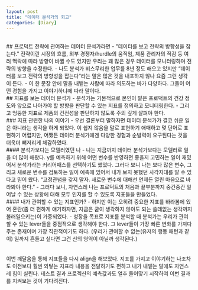 ```yaml
---
layout: post
title: "데이터 분석가의 회고"
categories: [Diary]
---
```

<br>
## 프로덕트 전략에 관여하는 데이터 분석가라면
- "데이터를 보고 전략의 방향성을 잡는다." 전략이란 시장의 흐름, 외부 경쟁자/hurdle의 움직임, 제품 관리자의 직감 등 여러 맥락에 따라 방향이 바뀔 수도 있지만 우리는 꽤 많은 경우 데이터를 모니터링하며 전략의 방향을 수정한다.
- 나도 분석가 비스무리한 업무를 8년 정도 해오고 있지만 “데이터를 보고 전략의 방향성을 잡는다”라는 말은 많은 것을 내포하지 않나 요즘 그런 생각이 든다.
- 이 한 문장 안에 말을 내뱉는 사람에 따라 의도하는 바가 다양하다. 그들이 어떤 경험을 가지고 이야기하냐에 따라 말이다.

<br>
## 지표를 보는 데이터 분석가
- 분석가는 기본적으로 본인이 맡은 프로덕트의 건강 정도와 앞으로 나아가야 할 방향을 판단할 수 있는 지표를 정의하고 모니터링한다.
- 그리고 엉뚱한 지표로 제품의 건전성을 판단하지 않도록 주의 깊게 살펴야 한다. 
<br>
### 지표 관련한 나의 이야기
- 우선 결론부터 말하자면 데이터 분석가가 결코 쉬운 일은 아니라는 생각을 하게 되었다. 이 쉽지 않음을 말로 표현하기 애매하고 몇 단어로 표현하기 어렵지만, 어쨌든 데이터 분석가에겐 다양한 경험과 순발력이 요구된다는 것을 더욱더 뼈저리게 체감하였다.
<br>
#### 분석가보다는 모델러였던 나
- 나는 지금까지 데이터 분석가보다는 모델러로 일을 더 많이 해왔다. y를 예측하기 위해 어떤 변수를 반영하면 좋을지 고민하는 일이 재밌어서 분석가라는 커리어패스를 선택하기도 했었다. 그러다 보니 나는 보다 많은 변수, 그리고 새로운 변수를 검토하는 일이 예측에 있어서 내가 보지 못했던 사각지대를 알 수 있다고 믿어 왔다. “고정관념을 갖지 말자. 새로운 변수에 대해선 언제든 열린 마음으로 바라봐야 한다.”
- 그러다 보니, 자연스레 나는 프로덕트의 처음과 끝부분까지 중간중간 일어날 수 있는 상황에 대해 모두 인지를 할 수 있도록 지표들을 만들었다.
<br>
#### 내가 관여할 수 있는 지표인가?
- 하지만 이는 오히려 중요한 지표를 바라봄에 있어 혼란(좀 더 편하게 얘기하자면, 지금은 굳이 생각하지 않아도 되는 쓸데없는 생각까지 불러일으키는)이 가중되었다.
- 성장을 목표로 지표를 분석할 때 분석가는 우리가 관여할 수 있는 lever들을 중점적으로 생각해야 한다. 그 lever들이 가장 빠른 변화를 가져다주는 존재이며 가장 직관적이기도 하다. (우리가 관여할 수 없는(유저의 행동 패턴과 같이) 일까지 흔들고 싶다면 그건 신의 영역이 아닐까 생각된다.)
<br>
<br>
<br>
이번 깨달음을 통해 지표들을 다시 align을 해보았다. 지표를 가지고 이야기하는 나조차도 이전보다 훨씬 와닿는 지표라 내용을 전달하기도 편하고 내가 내뱉는 말에도 자연스레 힘이 실린다. 테스트 결과 프로젝션의 예측값과도 얼추 들어맞기 시작하여 이번 결과를 지켜보는 것이 기다려진다.
